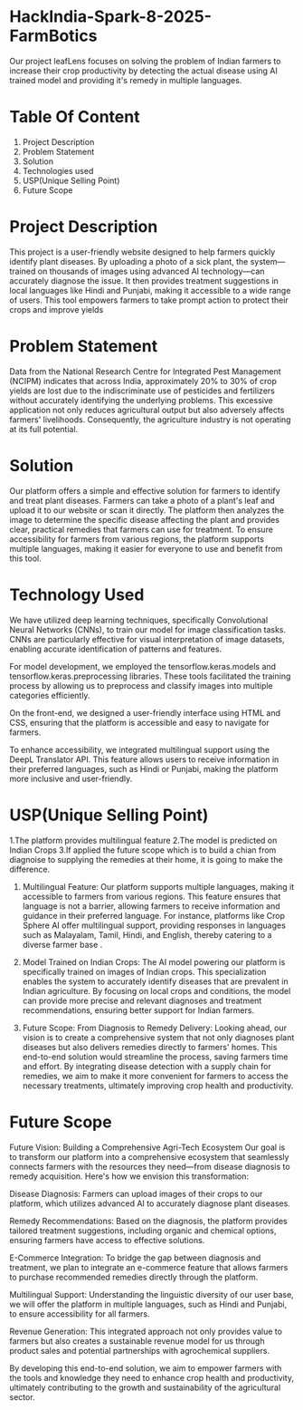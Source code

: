 # HackIndia-Spark-8-2025-FarmBotics
Our project leafLens focuses on solving the problem of Indian farmers to increase their crop productivity by detecting the actual disease using AI trained model and providing it's remedy in multiple languages.
# Table Of Content
1. Project Description 
2. Problem Statement
3. Solution
4. Technologies used
5. USP(Unique Selling Point)
6. Future Scope
# Project Description 
This project is a user-friendly website designed to help farmers quickly identify plant diseases. By uploading a photo of a sick plant, the system—trained on thousands of images using advanced AI technology—can accurately diagnose the issue. It then provides treatment suggestions in local languages like Hindi and Punjabi, making it accessible to a wide range of users. This tool empowers farmers to take prompt action to protect their crops and improve yields
# Problem Statement
Data from the National Research Centre for Integrated Pest Management (NCIPM) indicates that across India, approximately 20% to 30% of crop yields are lost due to the indiscriminate use of pesticides and fertilizers without accurately identifying the underlying problems. This excessive application not only reduces agricultural output but also adversely affects farmers' livelihoods. Consequently, the agriculture industry is not operating at its full potential.
# Solution
Our platform offers a simple and effective solution for farmers to identify and treat plant diseases. Farmers can take a photo of a plant's leaf and upload it to our website or scan it directly. The platform then analyzes the image to determine the specific disease affecting the plant and provides clear, practical remedies that farmers can use for treatment. To ensure accessibility for farmers from various regions, the platform supports multiple languages, making it easier for everyone to use and benefit from this tool.
# Technology Used
We have utilized deep learning techniques, specifically Convolutional Neural Networks (CNNs), to train our model for image classification tasks. CNNs are particularly effective for visual interpretation of image datasets, enabling accurate identification of patterns and features.

For model development, we employed the tensorflow.keras.models and tensorflow.keras.preprocessing libraries. These tools facilitated the training process by allowing us to preprocess and classify images into multiple categories efficiently.

On the front-end, we designed a user-friendly interface using HTML and CSS, ensuring that the platform is accessible and easy to navigate for farmers.

To enhance accessibility, we integrated multilingual support using the DeepL Translator API. This feature allows users to receive information in their preferred languages, such as Hindi or Punjabi, making the platform more inclusive and user-friendly.
# USP(Unique Selling Point)
1.The platform provides multilingual feature
2.The model is predicted on Indian Crops 
3.If applied the future scope which is to build a chian from diagnoise to supplying the remedies at their home, it is going to make the difference.
1. Multilingual Feature:
Our platform supports multiple languages, making it accessible to farmers from various regions. This feature ensures that language is not a barrier, allowing farmers to receive information and guidance in their preferred language. For instance, platforms like Crop Sphere AI offer multilingual support, providing responses in languages such as Malayalam, Tamil, Hindi, and English, thereby catering to a diverse farmer base .

2. Model Trained on Indian Crops:
The AI model powering our platform is specifically trained on images of Indian crops. This specialization enables the system to accurately identify diseases that are prevalent in Indian agriculture. By focusing on local crops and conditions, the model can provide more precise and relevant diagnoses and treatment recommendations, ensuring better support for Indian farmers.

3. Future Scope: From Diagnosis to Remedy Delivery:
Looking ahead, our vision is to create a comprehensive system that not only diagnoses plant diseases but also delivers remedies directly to farmers' homes. This end-to-end solution would streamline the process, saving farmers time and effort. By integrating disease detection with a supply chain for remedies, we aim to make it more convenient for farmers to access the necessary treatments, ultimately improving crop health and productivity.
# Future Scope
Future Vision: Building a Comprehensive Agri-Tech Ecosystem
Our goal is to transform our platform into a comprehensive ecosystem that seamlessly connects farmers with the resources they need—from disease diagnosis to remedy acquisition. Here's how we envision this transformation:

Disease Diagnosis: Farmers can upload images of their crops to our platform, which utilizes advanced AI to accurately diagnose plant diseases.

Remedy Recommendations: Based on the diagnosis, the platform provides tailored treatment suggestions, including organic and chemical options, ensuring farmers have access to effective solutions.

E-Commerce Integration: To bridge the gap between diagnosis and treatment, we plan to integrate an e-commerce feature that allows farmers to purchase recommended remedies directly through the platform.

Multilingual Support: Understanding the linguistic diversity of our user base, we will offer the platform in multiple languages, such as Hindi and Punjabi, to ensure accessibility for all farmers.

Revenue Generation: This integrated approach not only provides value to farmers but also creates a sustainable revenue model for us through product sales and potential partnerships with agrochemical suppliers.

By developing this end-to-end solution, we aim to empower farmers with the tools and knowledge they need to enhance crop health and productivity, ultimately contributing to the growth and sustainability of the agricultural sector.
